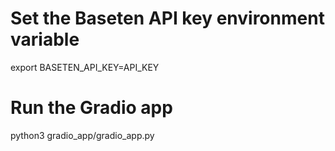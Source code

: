 # Set the Baseten API key environment variable
export BASETEN_API_KEY=API_KEY

# Run the Gradio app
python3 gradio_app/gradio_app.py
